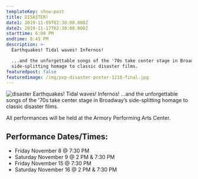 ```yaml
---
templateKey: show-post
title: DISASTER!
date1: 2019-11-09T02:30:00.000Z
date2: 2019-11-17T02:30:00.000Z
starttime: 6:00 PM
endtime: 8:45 PM
description: >-
  Earthquakes! Tidal waves! Infernos!

  ...and the unforgettable songs of the '70s take center stage in Broadway’s
  side-splitting homage to classic disaster films.
featuredpost: false
featuredimage: /img/pvp-disaster-poster-1218-final.jpg
---
```

![disaster](/img/PVP-Disaster-poster-1218-final.jpg)
Earthquakes!
Tidal waves!
Infernos!
...and the unforgettable songs of the '70s take center stage in Broadway’s side-splitting homage to classic disaster films.

All performances will be held at the Armory Performing Arts Center.

## Performance Dates/Times:

* Friday November 8 @ 7:30 PM
* Saturday November 9 @ 2 PM & 7:30 PM
* Friday November 15 @ 7:30 PM
* Saturday November 16 @ 2 PM & 7:30 PM
